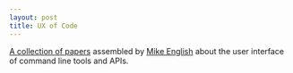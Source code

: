 ```yaml
---
layout: post
title: UX of Code
--- 
```


[A collection of papers](https://www.zotero.org/groups/cli__api_ux) assembled by [Mike English](https://twitter.com/englishm_) about the user interface of command line tools and APIs.
